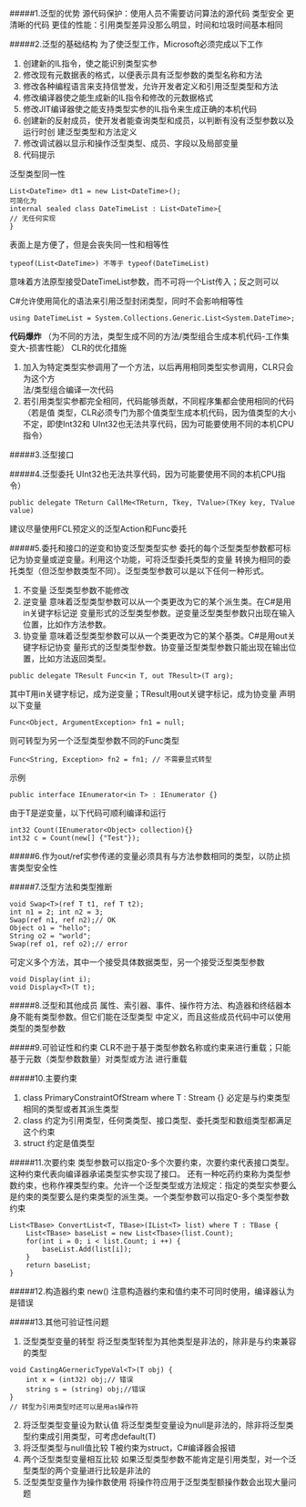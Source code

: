 #####1.泛型的优势
源代码保护：使用人员不需要访问算法的源代码
类型安全
更清晰的代码
更佳的性能：引用类型差异没那么明显，时间和垃圾时间基本相同

#####2.泛型的基础结构
为了使泛型工作，Microsoft必须完成以下工作
1. 创建新的IL指令，使之能识别类型实参
2. 修改现有元数据表的格式，以便表示具有泛型参数的类型名称和方法
3. 修改各种编程语言来支持信誉发，允许开发者定义和引用泛型类型和方法
4. 修改编译器使之能生成新的IL指令和修改的元数据格式
5. 修改JIT编译器使之能支持类型实参的IL指令来生成正确的本机代码
6. 创建新的反射成员，使开发者能查询类型和成员，以判断有没有泛型参数以及运行时创
建泛型类型和方法定义
7. 修改调试器以显示和操作泛型类型、成员、字段以及局部变量
8. 代码提示

泛型类型同一性
```
List<DateTime> dt1 = new List<DateTime>();
可简化为
internal sealed class DateTimeList : List<DateTime>{
// 无任何实现
}
```
表面上是方便了，但是会丧失同一性和相等性
```
typeof(List<DateTime>) 不等于 typeof(DateTimeList)
```
意味着方法原型接受DateTimeList参数，而不可将一个List<DateTime>传入；反之则可以 

C#允许使用简化的语法来引用泛型封闭类型，同时不会影响相等性
```
using DateTimeList = System.Collections.Generic.List<System.DateTime>;
```

**代码爆炸**
（为不同的方法，类型生成不同的方法/类型组合生成本机代码-工作集变大-损害性能）
CLR的优化措施
1. 加入为特定类型实参调用了一个方法，以后再用相同类型实参调用，CLR只会为这个方	
法/类型组合编译一次代码
2. 若引用类型实参都完全相同，代码能够贡献，不同程序集都会使用相同的代码（若是值
类型，CLR必须专门为那个值类型生成本机代码，因为值类型的大小不定，即使Int32和
UInt32也无法共享代码，因为可能要使用不同的本机CPU指令）

#####3.泛型接口

#####4.泛型委托
UInt32也无法共享代码，因为可能要使用不同的本机CPU指令）
```
public delegate TReturn CallMe<TReturn, Tkey, TValue>(TKey key, TValue value)
```
建议尽量使用FCL预定义的泛型Action和Func委托

#####5.委托和接口的逆变和协变泛型类型实参
委托的每个泛型类型参数都可标记为协变量或逆变量。利用这个功能，可将泛型委托类型的变量
转换为相同的委托类型（但泛型参数类型不同）。泛型类型参数可以是以下任何一种形式。
1. 不变量  泛型类型参数不能修改
2. 逆变量  意味着泛型类型参数可以从一个类更改为它的某个派生类。在C#是用in关键字标记逆
变量形式的泛型类型参数。逆变量泛型类型参数只出现在输入位置，比如作方法参数。
3. 协变量  意味着泛型类型参数可以从一个类更改为它的某个基类。C#是用out关键字标记协变
量形式的泛型类型参数。协变量泛型类型参数只能出现在输出位置，比如方法返回类型。
```
public delegate TResult Func<in T, out TResult>(T arg);
```
其中T用in关键字标记，成为逆变量；TResult用out关键字标记，成为协变量
声明以下变量
```
Func<Object, ArgumentException> fn1 = null;
```
则可转型为另一个泛型类型参数不同的Func类型
```
Func<String, Exception> fn2 = fn1; // 不需要显式转型
```
示例
```
public interface IEnumerator<in T> : IEnumerator {}
```
由于T是逆变量，以下代码可顺利编译和运行
```
int32 Count(IEnumerator<Object> collection){}
int32 c = Count(new[] {"Test"});
```
#####6.作为out/ref实参传递的变量必须具有与方法参数相同的类型，以防止损害类型安全性

#####7.泛型方法和类型推断
```
void Swap<T>(ref T t1, ref T t2);
int n1 = 2; int n2 = 3;
Swap(ref n1, ref n2);// OK
Object o1 = "hello";
String o2 = "world";
Swap(ref o1, ref o2);// error
```

可定义多个方法，其中一个接受具体数据类型，另一个接受泛型类型参数
```
void Display(int i);
void Display<T>(T t);
```

#####8.泛型和其他成员
属性、索引器、事件、操作符方法、构造器和终结器本身不能有类型参数。但它们能在泛型类型
中定义，而且这些成员代码中可以使用类型的类型参数

#####9.可验证性和约束
CLR不逊于基于类型参数名称或约束来进行重载；只能基于元数（类型参数数量）对类型或方法
进行重载

#####10.主要约束
1. class PrimaryConstraintOfStream<T> where T : Stream {}
必定是与约束类型相同的类型或者其派生类型
2. class
约定为引用类型，任何类类型、接口类型、委托类型和数组类型都满足这个约束
3. struct
约定是值类型

#####11.次要约束
类型参数可以指定0-多个次要约束，次要约束代表接口类型。这种约束代表向编译器承诺类型实参实现了接口。
还有一种吃药约束称为类型参数约束，也称作裸类型约束。允许一个泛型类型或方法规定：指定的类型实参要么是约束的类型要么是约束类型的派生类。一个类型参数可以指定0-多个类型参数约束
```
List<TBase> ConvertList<T, TBase>(IList<T> list) where T : TBase {
    List<TBase> baseList = new List<Tbase>(list.Count);
    for(int i = 0; i < list.Count; i ++) {
        baseList.Add(list[i]);
    }
    return baseList;
}
```
#####12.构造器约束
new()
注意构造器约束和值约束不可同时使用，编译器认为是错误

#####13.其他可验证性问题
1. 泛型类型变量的转型
将泛型类型转型为其他类型是非法的，除非是与约束兼容的类型
```
void CastingAGernericTypeVal<T>(T obj) {
    int x = (int32) obj;// 错误
    string s = (string) obj;//错误
}
// 转型为引用类型时还可以是用as操作符
```
2. 将泛型类型变量设为默认值
将泛型类型变量设为null是非法的，除非将泛型类型约束成引用类型，可考虑default(T)
3. 将泛型类型与null值比较
T被约束为struct，C#编译器会报错
4. 两个泛型类型变量相互比较
如果泛型类型参数不能肯定是引用类型，对一个泛型类型的两个变量进行比较是非法的
5. 泛型类型变量作为操作数使用
将操作符应用于泛型类型额操作数会出现大量问题